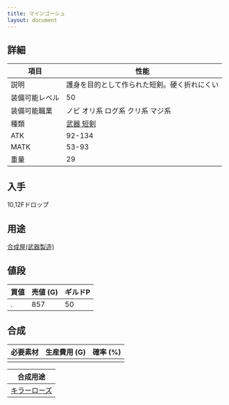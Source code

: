 ```yaml
---
title: マインゴーシュ
layout: document
---
```

## 詳細


|項目|性能|
|---|---|
|説明|護身を目的として作られた短剣。硬く折れにくい|
|装備可能レベル|50|
|装備可能職業|ノビ オリ系 ログ系 クリ系 マジ系|
|種類|[武器 短剣](武器(短剣))|
|ATK|92-134|
|MATK|53-93|
|重量|29|

## 入手

10,12Fドロップ

## 用途

[合成屋(武器製造)](合成屋(武器製造))

## 値段


|買値|売値 (G)|ギルドP|
|---|---|---|
|.|857|50|

## 合成


|必要素材|生産費用 (G)|確率 (%)|
|---|---|---|
||||


|合成用途|
|---|
|[キラーローズ](キラーローズ)|